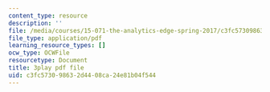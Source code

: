 ```yaml
---
content_type: resource
description: ''
file: /media/courses/15-071-the-analytics-edge-spring-2017/c3fc573098632d4408ca24e81b04f544_AlDhA-NY5IA.pdf
file_type: application/pdf
learning_resource_types: []
ocw_type: OCWFile
resourcetype: Document
title: 3play pdf file
uid: c3fc5730-9863-2d44-08ca-24e81b04f544
---
```

